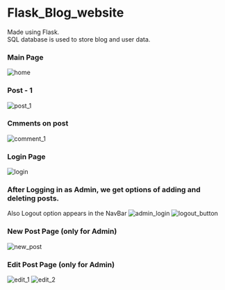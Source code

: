 # Flask_Blog_website

Made using Flask.<br />
SQL database is used to store blog and user data.<br />

### Main Page
![home](https://github.com/Priyanshu120503/Flask_Blog_website/assets/103837992/2a062828-2af8-4ea1-821f-6c5ddc887236)

### Post - 1
![post_1](https://github.com/Priyanshu120503/Flask_Blog_website/assets/103837992/e22353b1-865f-446b-b8ae-219f6ab47897)

### Cmments on post
![comment_1](https://github.com/Priyanshu120503/Flask_Blog_website/assets/103837992/10ebca07-614c-4115-9c42-7ab5c507a3bb)

### Login Page
![login](https://github.com/Priyanshu120503/Flask_Blog_website/assets/103837992/fa48e460-6a41-4106-a55d-18234df04b16)

### After Logging in as Admin, we get options of adding and deleting posts.  
Also Logout option appears in the NavBar
![admin_login](https://github.com/Priyanshu120503/Flask_Blog_website/assets/103837992/9d81cb6e-cfac-42ed-96ad-2419c5c69d96)
![logout_button](https://github.com/Priyanshu120503/Flask_Blog_website/assets/103837992/9235d587-9d4e-4ab0-a6f0-180d7e45c34d)

### New Post Page (only for Admin)
![new_post](https://github.com/Priyanshu120503/Flask_Blog_website/assets/103837992/5f4d27ca-78e5-4621-b0a7-abbf0c7a3a6d)

### Edit Post Page (only for Admin)
![edit_1](https://github.com/Priyanshu120503/Flask_Blog_website/assets/103837992/0b072495-8097-4e37-8ebe-f5a67dbfff88)
![edit_2](https://github.com/Priyanshu120503/Flask_Blog_website/assets/103837992/a108968d-35d6-4e8a-8d2d-0661a25595ae)
